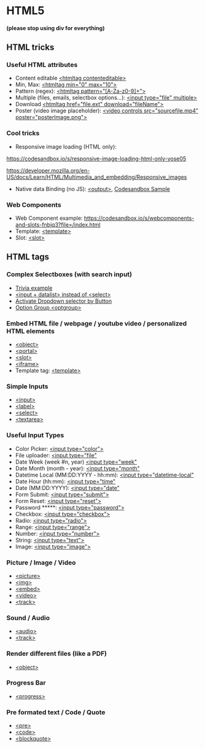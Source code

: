 # HTML5
#### (please stop using div for everything)

## HTML tricks

### Useful HTML attributes

- Content editable [\<htmltag contenteditable>]()
- Min, Max: [\<htmltag min="0" max="10">]()
- Pattern (regex): [\<htmltag pattern="[A-Za-z0-9]+">]()
- Multiple (files, emails, selectbox options...): [\<input type="file" multiple>]()
- Download [\<htmltag href="file.ext" download="fileName">]()
- Poster (video image placeholder): [\<video controls src="sourcefile.mp4" poster="posterImage.png">]()

### Cool tricks

- Responsive image loading (HTML only):

https://codesandbox.io/s/responsive-image-loading-html-only-yose05

https://developer.mozilla.org/en-US/docs/Learn/HTML/Multimedia_and_embedding/Responsive_images

- Native data Binding (no JS): [\<output>](https://developer.mozilla.org/en-US/docs/Web/HTML/Element/output),
[Codesandbox Sample](https://codesandbox.io/s/agitated-lumiere-g401zk?file=/index.html)

### Web Components

- Web Component example: https://codesandbox.io/s/webcomponents-and-slots-fnbjq3?file=/index.html
- Template: [\<template>](https://developer.mozilla.org/en-US/docs/Web/HTML/Element/slot)
- Slot: [\<slot>](https://developer.mozilla.org/en-US/docs/Web/HTML/Element/slot)

## HTML tags


### Complex Selectboxes (with search input)

- [Trivia example](https://stackoverflow.com/questions/18796221/creating-a-select-box-with-a-search-option)
- [\<input + datalist> instead of \<select>](https://github.com/murilloves/Trip-Planner/blob/master/src/components/atoms/selectbox/index.jsx)
- [Activate Dropdown selector by Button](https://www.w3schools.com/howto/tryit.asp?filename=tryhow_css_js_dropdown_filter)
- [Option Group \<optgroup>](https://developer.mozilla.org/en-US/docs/Web/HTML/Element/optgroup)

### Embed HTML file / webpage / youtube video / personalized HTML elements

- [\<object>](https://developer.mozilla.org/en-US/docs/Web/HTML/Element/object)
- [\<portal>](https://developer.mozilla.org/en-US/docs/Web/HTML/Element/portal)
- [\<slot>](https://developer.mozilla.org/en-US/docs/Web/HTML/Element/slot)
- [\<iframe>](https://developer.mozilla.org/en-US/docs/Web/HTML/Element/iframe)
- Template tag: [\<template>](https://pt.stackoverflow.com/questions/21718/como-funciona-o-elemento-template-do-html5)


### Simple Inputs

- [\<input>](https://developer.mozilla.org/en-US/docs/Web/HTML/Element/input)
- [\<label>](https://developer.mozilla.org/en-US/docs/Web/HTML/Element/label)
- [\<select>](https://developer.mozilla.org/en-US/docs/Web/HTML/Element/label)
- [\<textarea>](https://developer.mozilla.org/en-US/docs/Web/HTML/Element/textarea)


### Useful Input Types

- Color Picker: [\<input type="color">](https://developer.mozilla.org/en-US/docs/Web/HTML/Element/input/color)
- File uploader: [\<input type="file"](https://developer.mozilla.org/en-US/docs/Web/HTML/Element/input/file)
- Date Week (week #n, year) [\<input type="week"](https://developer.mozilla.org/en-US/docs/Web/HTML/Element/input/week)
- Date Month (month - year): [\<input type="month"](https://developer.mozilla.org/en-US/docs/Web/HTML/Element/input/month)
- Datetime Local (MM:DD:YYYY - hh:mm): [\<input type="datetime-local"](https://developer.mozilla.org/en-US/docs/Web/HTML/Element/input/datetime-local)
- Date Hour (hh:mm): [\<input type="time"](https://developer.mozilla.org/en-US/docs/Web/HTML/Element/input/time)
- Date (MM:DD:YYYY): [\<input type="date"](https://developer.mozilla.org/en-US/docs/Web/HTML/Element/input/date)
- Form Submit: [\<input type="submit">](https://developer.mozilla.org/en-US/docs/Web/HTML/Element/input/submit)
- Form Reset: [\<input type="reset">](https://developer.mozilla.org/en-US/docs/Web/HTML/Element/input/reset)
- Password *****: [\<input type="password">](https://developer.mozilla.org/en-US/docs/Web/HTML/Element/input/password)
- Checkbox: [\<input type="checkbox">](https://developer.mozilla.org/en-US/docs/Web/HTML/Element/input/checkbox)
- Radio: [\<input type="radio">](https://developer.mozilla.org/en-US/docs/Web/HTML/Element/input/radio)
- Range: [\<input type="range">](https://developer.mozilla.org/en-US/docs/Web/HTML/Element/input/range)
- Number: [\<input type="number">](https://developer.mozilla.org/en-US/docs/Web/HTML/Element/input/)
- String: [\<input type="text">](https://developer.mozilla.org/en-US/docs/Web/HTML/Element/input/)
- Image: [\<input type="image">](https://developer.mozilla.org/en-US/docs/Web/HTML/Element/input/image)


### Picture / Image / Video

- [\<picture>](https://developer.mozilla.org/en-US/docs/Web/HTML/Element/picture)
- [\<img>](https://developer.mozilla.org/en-US/docs/Web/HTML/Element/img)
- [\<embed>](https://developer.mozilla.org/en-US/docs/Web/HTML/Element/embed)
- [\<video>](https://developer.mozilla.org/en-US/docs/Web/HTML/Element/video)
- [\<track>](https://developer.mozilla.org/en-US/docs/Web/HTML/Element/track)


### Sound / Audio

- [\<audio>](https://developer.mozilla.org/en-US/docs/Web/HTML/Element/pre)
- [\<track>](https://developer.mozilla.org/en-US/docs/Web/HTML/Element/track)


### Render different files (like a PDF)

- [\<object>](https://developer.mozilla.org/en-US/docs/Web/HTML/Element/object)

### Progress Bar

- [\<progress>](https://developer.mozilla.org/en-US/docs/Web/HTML/Element/progress)

### Pre formated text / Code / Quote

- [\<pre>](https://developer.mozilla.org/en-US/docs/Web/HTML/Element/pre)
- [\<code>](https://developer.mozilla.org/en-US/docs/Web/HTML/Element/code)
- [\<blockquote>](https://developer.mozilla.org/en-US/docs/Web/HTML/Element/blockquote)


